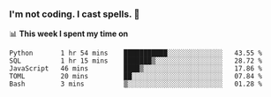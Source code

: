 ### I'm not coding. I cast spells. 🎩

📊 **This week I spent my time on**
<!--START_SECTION:waka-->
```text
Python       1 hr 54 mins    ███████████░░░░░░░░░░░░░░   43.55 % 
SQL          1 hr 15 mins    ███████▒░░░░░░░░░░░░░░░░░   28.72 % 
JavaScript   46 mins         ████▒░░░░░░░░░░░░░░░░░░░░   17.86 % 
TOML         20 mins         ██░░░░░░░░░░░░░░░░░░░░░░░   07.84 % 
Bash         3 mins          ▒░░░░░░░░░░░░░░░░░░░░░░░░   01.28 % 
```
<!--END_SECTION:waka-->
